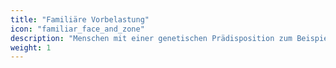 ```yaml
---
title: "Familiäre Vorbelastung"
icon: "familiar_face_and_zone"
description: "Menschen mit einer genetischen Prädisposition zum Beispiel für Krebs oder Aneurysmen möchten sicher gehen."
weight: 1
---
```

